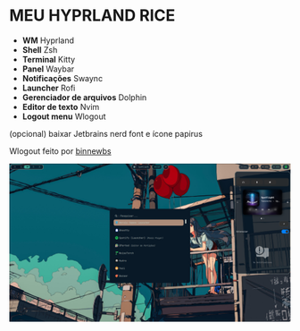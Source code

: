# MEU HYPRLAND RICE

-  **WM** Hyprland
-  **Shell** Zsh
-  **Terminal** Kitty
-  **Panel** Waybar
-  **Notificações** Swaync
- **Launcher** Rofi
- **Gerenciador de arquivos** Dolphin
- **Editor de texto** Nvim
- **Logout menu** Wlogout

(opcional) baixar Jetbrains nerd font e ícone papirus

Wlogout feito por [binnewbs](https://github.com/binnewbs/arch-hyprland)

![Meu desktop com Hyprland](/assets/screenshots/Screenshot-1.png)







